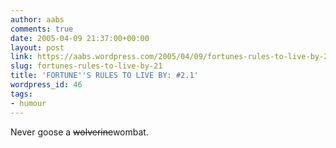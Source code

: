 ```yaml
---
author: aabs
comments: true
date: 2005-04-09 21:37:00+00:00
layout: post
link: https://aabs.wordpress.com/2005/04/09/fortunes-rules-to-live-by-21/
slug: fortunes-rules-to-live-by-21
title: 'FORTUNE''S RULES TO LIVE BY: #2.1'
wordpress_id: 46
tags:
- humour
---
```


Never goose a <strike>wolverine</strike>wombat.
